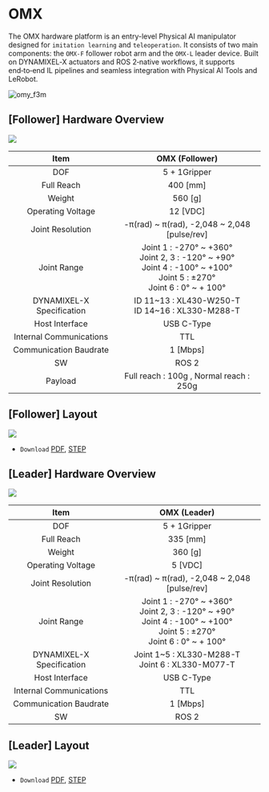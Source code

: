# OMX

The OMX hardware platform is an entry-level Physical AI manipulator designed for `imitation learning` and `teleoperation`. It consists of two main components: the `OMX-F` follower robot arm and the `OMX-L` leader device. Built on DYNAMIXEL‑X actuators and ROS 2‑native workflows, it supports end‑to‑end IL pipelines and seamless integration with Physical AI Tools and LeRobot.

![omy_f3m](/specifications/omx/main_image.png)

## [Follower] Hardware Overview
![](/specifications/omx/hw_overview_omx_f.png)

| Item | OMX (Follower) |
|:---:|:---:|
| DOF | 5 + 1Gripper |
| Full Reach | 400 [mm] |
| Weight | 560 [g] |
| Operating Voltage | 12 [VDC] |
| Joint Resolution | -π(rad) ~ π(rad), -2,048 ~ 2,048 [pulse/rev] |
| Joint Range | Joint 1 : -270° ~ +360°<br>Joint 2, 3 : -120° ~ +90°<br>Joint 4 : -100° ~ +100°<br>Joint 5 : ±270°<br>Joint 6 : 0° ~ + 100° |
| DYNAMIXEL-X Specification | ID 11~13 : XL430-W250-T<br>ID 14~16 : XL330-M288-T |
| Host Interface | USB C-Type |
| Internal Communications | TTL |
| Communication Baudrate | 1 [Mbps] |
| SW | ROS 2 |
| Payload | Full reach : 100g , Normal reach : 250g |

## [Follower] Layout
![](/specifications/omx/omx_follower_layout.png)

- `Download` [PDF](https://www.robotis.com/service/download.php?no=2223), [STEP](https://www.robotis.com/service/download.php?no=2224)

## [Leader] Hardware Overview

![](/specifications/omx/hw_overview_omx_l.png)

| Item | OMX (Leader) |
|:---:|:---:|
| DOF | 5 + 1Gripper |
| Full Reach | 335 [mm] |
| Weight | 360 [g] |
| Operating Voltage | 5 [VDC] |
| Joint Resolution | -π(rad) ~ π(rad), -2,048 ~ 2,048 [pulse/rev] |
| Joint Range | Joint 1 : -270° ~ +360°<br>Joint 2, 3 : -120° ~ +90°<br>Joint 4 : -100° ~ +100°<br>Joint 5 : ±270°<br>Joint 6 : 0° ~ + 100° |
| DYNAMIXEL-X Specification | Joint 1~5 : XL330-M288-T<br>Joint 6 : XL330-M077-T |
| Host Interface | USB C-Type |
| Internal Communications | TTL |
| Communication Baudrate | 1 [Mbps] |
| SW | ROS 2 |


## [Leader] Layout
![](/specifications/omx/omx_leader_layout.png)

- `Download` [PDF](https://www.robotis.com/service/download.php?no=2225), [STEP](https://www.robotis.com/service/download.php?no=2226)